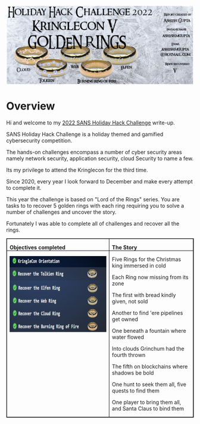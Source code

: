<img src="images/blog_images/banner.png" alt="drawing" width="1000px"/><br>
# Overview
<p class=MyNormalStyle>Hi and welcome to my <a href="https://holidayhackchallenge.com/2020/" target=_blank>2022 SANS Holiday Hack Challenge</a> write-up.</p>
<p class=MyNormalStyle>SANS Holiday Hack Challenge is a holiday themed and gamified cybersecurity competition.</p> 
<p class=MyNormalStyle>The hands-on challenges encompass a number of cyber security areas namely network security, application security, cloud Security to name a few.</p>
<p class=MyNormalStyle>Its my privilege to attend the Kringlecon for the third time. </p>
<p class=MyNormalStyle>Since 2020, every year I look forward to December and make every attempt to complete it.</p>
<p class=MyNormalStyle>This year the challenge is based on "Lord of the Rings" series. You are tasks to to recover 5 golden rings with each ring requiring you to solve a number of challenges and uncover the story.</p>
<p class=MyNormalStyle>Fortunately I was able to complete all of challenges and recover all the rings.</p>


<table class=MsoTableGrid border=1 cellspacing=0 cellpadding=0 width=100%>
 <tr style='height:11.45pt'>
  <td width=452 valign=top style='width:339.0pt;border:solid windowtext 1.0pt;
  padding:0in 5.4pt 0in 5.4pt;height:11.45pt'>
  <p class=TableRowBold style='margin-bottom:0in;line-height:normal'><b>Objectives
  completed</b></p>
  </td>
  <td width=346 valign=top style='width:259.45pt;border:solid windowtext 1.0pt;
  border-left:none;padding:0in 5.4pt 0in 5.4pt;height:11.45pt'>
  <p class=TableRowBold style='margin-bottom:0in;line-height:normal'><b>The Story</b></p>
  </td>
 </tr>
 <tr style='height:244.2pt'>
  <td width=452 valign=top style='width:339.0pt;border:solid windowtext 1.0pt;
  border-top:none;padding:0in 5.4pt 0in 5.4pt;height:244.2pt'>
  <p class=MsoNormal style='margin-bottom:0in;line-height:normal'><img
  width=428 height=204 id="Picture 164"
  src="images/blog_images/image002.png"
  alt="Graphical user interface, text, application&#10;&#10;Description automatically generated"></p>
  </td>
  <td width=346 valign=top style='width:259.45pt;border-top:none;border-left:
  none;border-bottom:solid windowtext 1.0pt;border-right:solid windowtext 1.0pt;
  padding:0in 5.4pt 0in 5.4pt;height:244.2pt'>
  <p class=MyNormalStyle>Five Rings for the Christmas king immersed in cold</p>
  <p class=MyNormalStyle>Each Ring now missing from its zone</p>
  <p class=MyNormalStyle>The first with bread kindly given, not sold</p>
  <p class=MyNormalStyle>Another to find 'ere pipelines get owned</p>
  <p class=MyNormalStyle>One beneath a fountain where water flowed</p>
  <p class=MyNormalStyle>Into clouds Grinchum had the fourth thrown</p>
  <p class=MyNormalStyle>The fifth on blockchains where shadows be bold</p>
  <p class=MyNormalStyle>One hunt to seek them all, five quests to find them</p>
  <p class=MyNormalStyle>One player to bring them all, and Santa Claus to bind
  them</p>
  </td>
 </tr>
</table>


